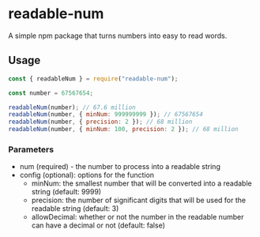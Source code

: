 # readable-num

A simple npm package that turns numbers into easy to read words.

## Usage

```js
const { readableNum } = require("readable-num");

const number = 67567654;

readableNum(number); // 67.6 million
readableNum(number, { minNum: 999999999 }); // 67567654
readableNum(number, { precision: 2 }); // 68 million
readableNum(number, { minNum: 100, precision: 2 }); // 68 million
```

### Parameters

- num (required) - the number to process into a readable string
- config (optional): options for the function
  - minNum: the smallest number that will be converted into a readable string (default: 9999)
  - precision: the number of significant digits that will be used for the readable string (default: 3)
  - allowDecimal: whether or not the number in the readable number can have a decimal or not (default: false)
